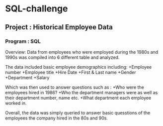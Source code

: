 # SQL-challenge
## Project : Historical Employee Data

### Program : SQL 

Overview: Data from employees who were employed during the 1980s and 1990s was compiled into 6 different table and analyzed.

The data included basic employee demographics including:
+Employee number
+Employee title
+Hire Date
+First & Last name
+Gender
+Department
+Salary
 
Which was then used to answer questions such as :
+Who were the employees hired in 1986?
+Who the department managers were as well as their department number, name etc.
+What department each employee worked in.

Overall, the data was simply queried to answer basic quesstions of the employees the company hired in the 80s and 90s.
